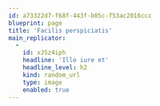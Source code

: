 ```yaml
---
id: a73322d7-f68f-443f-b05c-f53ac2016ccc
blueprint: page
title: 'Facilis perspiciatis'
main_replicator:
  -
    id: xJSz4iph
    headline: 'Illo iure et'
    headline_level: h2
    kind: random_url
    type: image
    enabled: true
---
```

